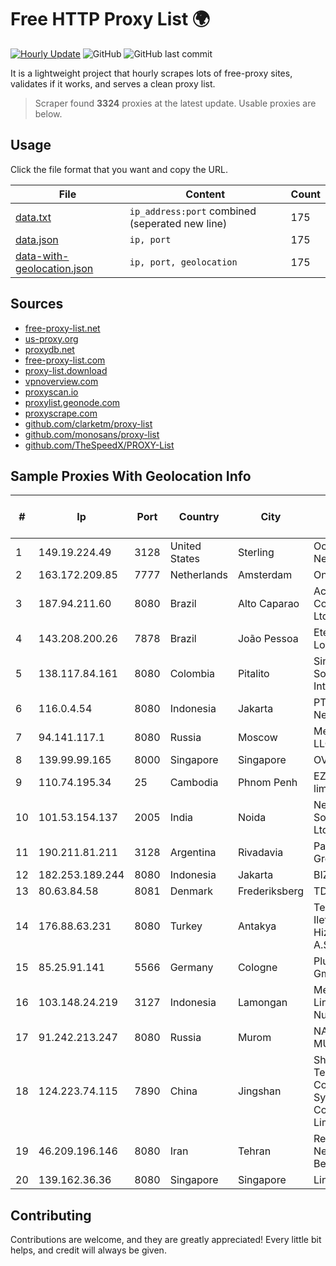 
# Free HTTP Proxy List 🌍

[![Hourly Update](https://github.com/mertguvencli/http-proxy-list/actions/workflows/main.yml/badge.svg?branch=main)](https://github.com/mertguvencli/http-proxy-list/actions/workflows/main.yml)
![GitHub](https://img.shields.io/github/license/mertguvencli/http-proxy-list)
![GitHub last commit](https://img.shields.io/github/last-commit/mertguvencli/http-proxy-list)

It is a lightweight project that hourly scrapes lots of free-proxy sites, validates if it works, and serves a clean proxy list.


> Scraper found **3324** proxies at the latest update. Usable proxies are below.

## Usage

Click the file format that you want and copy the URL.


|File|Content|Count|
|----|-------|-----|
|[data.txt](https://raw.githubusercontent.com/mertguvencli/http-proxy-list/main/proxy-list/data.txt)|`ip_address:port` combined (seperated new line)|175|
|[data.json](https://raw.githubusercontent.com/mertguvencli/http-proxy-list/main/proxy-list/data.json)|`ip, port`|175|
|[data-with-geolocation.json](https://raw.githubusercontent.com/mertguvencli/http-proxy-list/main/proxy-list/data-with-geolocation.json)|`ip, port, geolocation`|175|

## Sources

* [free-proxy-list.net](https://free-proxy-list.net)
* [us-proxy.org](https://www.us-proxy.org)
* [proxydb.net](http://proxydb.net)
* [free-proxy-list.com](https://free-proxy-list.com/?page=&port=&type%5B%5D=http&type%5B%5D=https&up_time=0&search=Search)
* [proxy-list.download](https://www.proxy-list.download/HTTP)
* [vpnoverview.com](https://vpnoverview.com/privacy/anonymous-browsing/free-proxy-servers)
* [proxyscan.io](https://www.proxyscan.io)
* [proxylist.geonode.com](https://proxylist.geonode.com/api/proxy-list?limit=300&page=1&sort_by=lastChecked&sort_type=desc&protocols=http,https)
* [proxyscrape.com](https://api.proxyscrape.com/v2/?request=displayproxies&protocol=http&timeout=10000&country=all&ssl=all&anonymity=all)
* [github.com/clarketm/proxy-list](https://raw.githubusercontent.com/clarketm/proxy-list/master/proxy-list-raw.txt)
* [github.com/monosans/proxy-list](https://raw.githubusercontent.com/monosans/proxy-list/main/proxies/http.txt)
* [github.com/TheSpeedX/PROXY-List](https://raw.githubusercontent.com/TheSpeedX/PROXY-List/master/http.txt)


## Sample Proxies With Geolocation Info

|#|Ip|Port|Country|City|Internet Service Provider|
|-|--|----|-------|----|-------------------------|
|1|149.19.224.49|3128|United States|Sterling|Oculus Networks Inc|
|2|163.172.209.85|7777|Netherlands|Amsterdam|Online SAS NL|
|3|187.94.211.60|8080|Brazil|Alto Caparao|Acesse ComunicaÔÔo Ltda|
|4|143.208.200.26|7878|Brazil|João Pessoa|Eternal VÔdeo Locadora Ltda|
|5|138.117.84.161|8080|Colombia|Pitalito|Sinergy Soluciones Integrales|
|6|116.0.4.54|8080|Indonesia|Jakarta|PT Hasindo Net|
|7|94.141.117.1|8080|Russia|Moscow|MediaCom LLC|
|8|139.99.99.165|8000|Singapore|Singapore|OVH SAS|
|9|110.74.195.34|25|Cambodia|Phnom Penh|EZECOM limited|
|10|101.53.154.137|2005|India|Noida|NetMagic Solutions Pvt Ltd|
|11|190.211.81.211|3128|Argentina|Rivadavia|Patagonia Green S.A.|
|12|182.253.189.244|8080|Indonesia|Jakarta|BIZNET|
|13|80.63.84.58|8081|Denmark|Frederiksberg|TDC A/S|
|14|176.88.63.231|8080|Turkey|Antakya|Tellcom Iletisim Hizmetleri A.S.|
|15|85.25.91.141|5566|Germany|Cologne|PlusServer GmbH|
|16|103.148.24.219|3127|Indonesia|Lamongan|Menaksopal Link Nusantara|
|17|91.242.213.247|8080|Russia|Murom|NAVIGATOR-MUROM|
|18|124.223.74.115|7890|China|Jingshan|Shenzhen Tencent Computer Systems Company Limited|
|19|46.209.196.146|8080|Iran|Tehran|Respina Networks & Beyond PJSC|
|20|139.162.36.36|8080|Singapore|Singapore|Linode, LLC|



## Contributing

Contributions are welcome, and they are greatly appreciated! Every
little bit helps, and credit will always be given.

